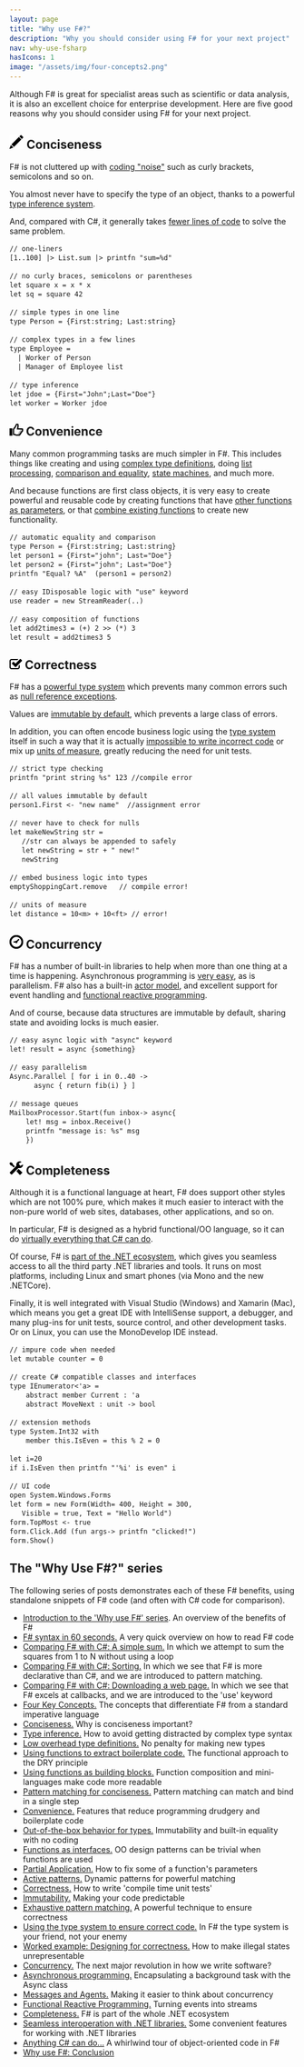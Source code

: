 ```yaml
---
layout: page
title: "Why use F#?"
description: "Why you should consider using F# for your next project"
nav: why-use-fsharp
hasIcons: 1
image: "/assets/img/four-concepts2.png"
---
```


Although F# is great for specialist areas such as scientific or data analysis, it is also an excellent choice for enterprise development. 
Here are five good reasons why you should consider using F# for  your next project. 

## ![](../assets/img/glyphicons/glyphicons_030_pencil.png) Conciseness

F# is not cluttered up with [coding "noise"](../posts/fvsc-sum-of-squares/) such as curly brackets, semicolons and so on. 

You almost never have to specify the type of an object, thanks to a powerful [type inference system](../posts/conciseness-type-inference/).

And, compared with C#, it generally takes [fewer lines of code](../posts/fvsc-download/) to solve the same problem.


```
// one-liners
[1..100] |> List.sum |> printfn "sum=%d"

// no curly braces, semicolons or parentheses
let square x = x * x
let sq = square 42 

// simple types in one line
type Person = {First:string; Last:string}

// complex types in a few lines
type Employee = 
  | Worker of Person
  | Manager of Employee list

// type inference
let jdoe = {First="John";Last="Doe"}
let worker = Worker jdoe
```

## ![](../assets/img/glyphicons/glyphicons_343_thumbs_up.png) Convenience


Many common programming tasks are much simpler in F#.  This includes things like creating and using
 [complex type definitions](../posts/conciseness-type-definitions/), doing [list processing](../posts/conciseness-extracting-boilerplate/),
 [comparison and equality](../posts/convenience-types/), [state machines](../posts/designing-with-types-representing-states/), and much more. 

And because functions are first class objects, it is very easy to create powerful and reusable code by creating functions
that have [other functions as parameters](../posts/conciseness-extracting-boilerplate/),
or that [combine existing functions](../posts/conciseness-functions-as-building-blocks/) to create new functionality. 

```
// automatic equality and comparison
type Person = {First:string; Last:string}
let person1 = {First="john"; Last="Doe"}
let person2 = {First="john"; Last="Doe"}
printfn "Equal? %A"  (person1 = person2)

// easy IDisposable logic with "use" keyword
use reader = new StreamReader(..)

// easy composition of functions
let add2times3 = (+) 2 >> (*) 3
let result = add2times3 5
```

## ![](../assets/img/glyphicons/glyphicons_150_check.png) Correctness


F# has a [powerful type system](../posts/correctness-type-checking.md) which prevents many common errors such
as [null reference exceptions](../posts/the-option-type.md#option-is-not-null).

Values are [immutable by default](../posts/correctness-immutability.md), which prevents a large class of errors.

In addition, you can often encode business logic using the [type system](../posts/correctness-exhaustive-pattern-matching.md) itself in such a way 
that it is actually [impossible to write incorrect code](/posts/designing-for-correctness/)
or mix up [units of measure](/posts/units-of-measure/), greatly reducing the need for unit tests.   


```
// strict type checking
printfn "print string %s" 123 //compile error

// all values immutable by default
person1.First <- "new name"  //assignment error 

// never have to check for nulls
let makeNewString str = 
   //str can always be appended to safely
   let newString = str + " new!"
   newString

// embed business logic into types
emptyShoppingCart.remove   // compile error!

// units of measure
let distance = 10<m> + 10<ft> // error!
```

## ![](../assets/img/glyphicons/glyphicons_054_clock.png) Concurrency 


F# has a number of built-in libraries to help when more than one thing at a time is happening.
Asynchronous programming is <a href="/posts/concurrency-async-and-parallel/">very easy</a>, as is parallelism.
F# also has a built-in <a href="/posts/concurrency-actor-model/">actor model</a>, and excellent support for event handling
and <a href="/posts/concurrency-reactive/">functional reactive programming</a>. 


And of course, because data structures are immutable by default, sharing state and avoiding locks is much easier.

```
// easy async logic with "async" keyword
let! result = async {something}

// easy parallelism
Async.Parallel [ for i in 0..40 -> 
      async { return fib(i) } ]

// message queues
MailboxProcessor.Start(fun inbox-> async{
	let! msg = inbox.Receive()
	printfn "message is: %s" msg
	})
```

## ![](../assets/img/glyphicons/glyphicons_280_settings.png) Completeness


Although it is a functional language at heart, F# does support other styles which are not 100% pure,
which makes it much easier to interact with the non-pure world of web sites, databases, other applications, and so on.

In particular, F# is designed as a hybrid functional/OO language, so it can do [virtually everything that C# can do](/posts/completeness-anything-csharp-can-do/).  


Of course, F# is [part of the .NET ecosystem](/posts/completeness-seamless-dotnet-interop/), which gives you seamless access to all the third party .NET libraries and tools.
It runs on most platforms, including Linux and smart phones (via Mono and the new .NETCore).


Finally, it is well integrated with Visual Studio (Windows) and Xamarin (Mac), which means you get a great IDE with IntelliSense support, a debugger,
and many plug-ins for unit tests, source control, and other development tasks. Or on Linux, you can use the MonoDevelop IDE instead.

```
// impure code when needed
let mutable counter = 0

// create C# compatible classes and interfaces
type IEnumerator<'a> = 
    abstract member Current : 'a
    abstract MoveNext : unit -> bool 

// extension methods
type System.Int32 with
    member this.IsEven = this % 2 = 0

let i=20
if i.IsEven then printfn "'%i' is even" i
	
// UI code
open System.Windows.Forms 
let form = new Form(Width= 400, Height = 300, 
   Visible = true, Text = "Hello World") 
form.TopMost <- true
form.Click.Add (fun args-> printfn "clicked!")
form.Show()
```

## The "Why Use F#?" series

The following series of posts demonstrates each of these F# benefits, using standalone snippets of F# code (and often with C# code for comparison).  

* [Introduction to the 'Why use F#' series](../posts/why-use-fsharp-intro.md). An overview of the benefits of F#
* [F# syntax in 60 seconds.](../posts/fsharp-in-60-seconds.md) A very quick overview on how to read F# code
* [Comparing F# with C#: A simple sum.](../posts/fvsc-sum-of-squares.md) In which we attempt to sum the squares from 1 to N without using a loop
* [Comparing F# with C#: Sorting.](../posts/fvsc-quicksort.md) In which we see that F# is more declarative than C#, and we are introduced to pattern matching.
* [Comparing F# with C#: Downloading a web page.](../posts/fvsc-download.md) In which we see that F# excels at callbacks, and we are introduced to the 'use' keyword
* [Four Key Concepts.](../posts/key-concepts.md) The concepts that differentiate F# from a standard imperative language
* [Conciseness.](../posts/conciseness-intro.md) Why is conciseness important?
* [Type inference.](../posts/conciseness-type-inference.md) How to avoid getting distracted by complex type syntax
* [Low overhead type definitions.](../posts/conciseness-type-definitions.md) No penalty for making new types
* [Using functions to extract boilerplate code.](../posts/conciseness-extracting-boilerplate.md) The functional approach to the DRY principle
* [Using functions as building blocks.](../posts/conciseness-functions-as-building-blocks.md) Function composition and mini-languages make code more readable
* [Pattern matching for conciseness.](../posts/conciseness-pattern-matching.md) Pattern matching can match and bind in a single step
* [Convenience.](../posts/convenience-intro.md) Features that reduce programming drudgery and boilerplate code
* [Out-of-the-box behavior for types.](../posts/convenience-types.md) Immutability and built-in equality with no coding
* [Functions as interfaces.](../posts/convenience-functions-as-interfaces.md) OO design patterns can be trivial when functions are used
* [Partial Application.](../posts/convenience-partial-application.md) How to fix some of a function's parameters
* [Active patterns.](../posts/convenience-active-patterns.md) Dynamic patterns for powerful matching
* [Correctness.](../posts/correctness-intro.md) How to write 'compile time unit tests'
* [Immutability.](../posts/correctness-immutability.md) Making your code predictable
* [Exhaustive pattern matching.](../posts/correctness-exhaustive-pattern-matching.md) A powerful technique to ensure correctness
* [Using the type system to ensure correct code.](../posts/correctness-type-checking.md) In F# the type system is your friend, not your enemy
* [Worked example: Designing for correctness.](../posts/designing-for-correctness.md) How to make illegal states unrepresentable
* [Concurrency.](../posts/concurrency-intro.md) The next major revolution in how we write software?
* [Asynchronous programming.](../posts/concurrency-async-and-parallel.md) Encapsulating a background task with the Async class
* [Messages and Agents.](../posts/concurrency-actor-model.md) Making it easier to think about concurrency
* [Functional Reactive Programming.](../posts/concurrency-reactive.md) Turning events into streams
* [Completeness.](../posts/completeness-intro.md) F# is part of the whole .NET ecosystem
* [Seamless interoperation with .NET libraries.](../posts/completeness-seamless-dotnet-interop.md) Some convenient features for working with .NET libraries
* [Anything C# can do...](../posts/completeness-anything-csharp-can-do.md) A whirlwind tour of object-oriented code in F#
* [Why use F#: Conclusion](../posts/why-use-fsharp-conclusion.md)
